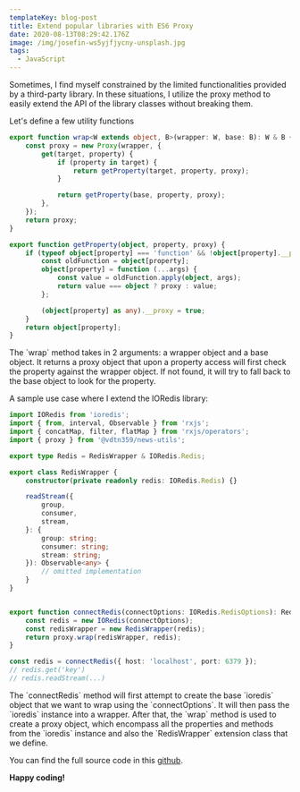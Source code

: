 ```yaml
---
templateKey: blog-post
title: Extend popular libraries with ES6 Proxy
date: 2020-08-13T08:29:42.176Z
image: /img/josefin-ws5yjfjycny-unsplash.jpg
tags:
  - JavaScript
---
```

Sometimes, I find myself constrained by the limited functionalities provided by a third-party library. In these situations, I utilize the proxy method to easily extend the API of the library classes without breaking them.

Let's define a few utility functions

```typescript
export function wrap<W extends object, B>(wrapper: W, base: B): W & B {
	const proxy = new Proxy(wrapper, {
		get(target, property) {
			if (property in target) {
				return getProperty(target, property, proxy);
			}

			return getProperty(base, property, proxy);
		},
	});
	return proxy;
}

export function getProperty(object, property, proxy) {
	if (typeof object[property] === 'function' && !object[property].__proxy) {
		const oldFunction = object[property];
		object[property] = function (...args) {
			const value = oldFunction.apply(object, args);
			return value === object ? proxy : value;
		};

		(object[property] as any).__proxy = true;
	}
	return object[property];
}

```

The \`wrap\` method takes in 2 arguments: a wrapper object and a base object. It returns a proxy object that upon a property access will first check the property against the wrapper object. If not found, it will try to fall back to the base object to look for the property.

A sample use case where I extend the IORedis library:

```typescript
import IORedis from 'ioredis';
import { from, interval, Observable } from 'rxjs';
import { concatMap, filter, flatMap } from 'rxjs/operators';
import { proxy } from '@vdtn359/news-utils';

export type Redis = RedisWrapper & IORedis.Redis;

export class RedisWrapper {
	constructor(private readonly redis: IORedis.Redis) {}

	readStream({
		group,
		consumer,
		stream,
	}: {
		group: string;
		consumer: string;
		stream: string;
	}): Observable<any> {
		// omitted implementation
	}
}


export function connectRedis(connectOptions: IORedis.RedisOptions): Redis {
	const redis = new IORedis(connectOptions);
	const redisWrapper = new RedisWrapper(redis);
	return proxy.wrap(redisWrapper, redis);
}

const redis = connectRedis({ host: 'localhost', port: 6379 });
// redis.get('key')
// redis.readStream(...)
```

The \`connectRedis\` method will first attempt to create the base \`ioredis\` object that we want to wrap using the \`connectOptions\`. It will then pass the \`ioredis\` instance into a wrapper. After that, the \`wrap\` method is used to create a proxy object, which encompass all the properties and methods from the \`ioredis\` instance and also the \`RedisWrapper\` extension class that we define. 

You can find the full source code in this [github](https://github.com/tuan231195/vdtn359-news/blob/develop/packages/schema/src/redis/redis.ts).

**Happy coding!**
